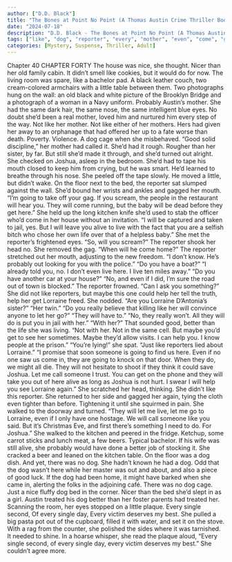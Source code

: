 ```yaml
---
author: ["D.D. Black"]
title: "The Bones at Point No Point (A Thomas Austin Crime Thriller Book 1) - Chapter 41"
date: "2024-07-18"
description: "D.D. Black - The Bones at Point No Point (A Thomas Austin Crime Thriller Book 1)"
tags: ["like", "dog", "reporter", "every", "mother", "even", "come", "get", "live", "help", "lorraine", "let", "single", "house", "little", "probably", "eye", "good", "joshua", "mouth", "bed", "going", "kitchen", "alive", "maybe"]
categories: [Mystery, Suspense, Thriller, Adult]
---
```


Chapter 40
CHAPTER FORTY
The house was nice, she thought. Nicer than her old family cabin. It didn’t smell like cookies, but it would do for now.
The living room was spare, like a bachelor pad. A black leather couch, two cream-colored armchairs with a little table between them. Two photographs hung on the wall: an old black and white picture of the Brooklyn Bridge and a photograph of a woman in a Navy uniform. Probably Austin’s mother. She had the same dark hair, the same nose, the same intelligent blue eyes.
No doubt she’d been a real mother, loved him and nurtured him every step of the way. Not like her mother. Not like either of her mothers. Hers had given her away to an orphanage that had offered her up to a fate worse than death.
Poverty. Violence. A dog cage when she misbehaved. “Good solid discipline,” her mother had called it.
She’d had it rough. Rougher than her sister, by far. But still she’d made it through, and she’d turned out alright.
She checked on Joshua, asleep in the bedroom. She’d had to tape his mouth closed to keep him from crying, but he was smart. He’d learned to breathe through his nose. She peeled off the tape slowly. He moved a little, but didn’t wake.
On the floor next to the bed, the reporter sat slumped against the wall. She’d bound her wrists and ankles and gagged her mouth. “I’m going to take off your gag. If you scream, the people in the restaurant will hear you. They will come running, but the baby will be dead before they get here.” She held up the long kitchen knife she’d used to stab the officer who’d come in her house without an invitation. “I will be captured and taken to jail, yes. But I will leave you alive to live with the fact that you are a selfish bitch who chose her own life over that of a helpless baby.” She met the reporter’s frightened eyes. “So, will you scream?”
The reporter shook her head no.
She removed the gag. “When will he come home?”
The reporter stretched out her mouth, adjusting to the new freedom. “I don’t know. He’s probably out looking for you with the police.”
“Do you have a boat?”
“I already told you, no. I don’t even live here. I live ten miles away.”
“Do you have another car at your house?”
“No, and even if I did, I’m sure the road out of town is blocked.” The reporter frowned. “Can I ask you something?”
She did not like reporters, but maybe this one could help her tell the truth, help her get Lorraine freed. She nodded.
“Are you Lorraine D’Antonia’s sister?”
“Her twin.”
“Do you really believe that killing like her will convince anyone to let her go?”
“They will have to.”
“No, they really won’t. All they will do is put you in jail with her.”
“With her?” That sounded good, better than the life she was living.
“Not with her. Not in the same cell. But maybe you’d get to see her sometimes. Maybe they’d allow visits. I can help you. I know people at the prison.”
“You’re lying!” she spat. “Just like reporters lied about Lorraine.”
“I promise that soon someone is going to find us here. Even if no one saw us come in, they are going to knock on that door. When they do, we might all die. They will not hesitate to shoot if they think it could save Joshua. Let me call someone I trust. You can get on the phone and they will take you out of here alive as long as Joshua is not hurt. I swear I will help you see Lorraine again.”
She scratched her head, thinking. She didn’t like this reporter. She returned to her side and gagged her again, tying the cloth even tighter than before. Tightening it until she squirmed in pain.
She walked to the doorway and turned. “They will let me live, let me go to Lorraine, even if I only have one hostage. We will call someone like you said. But it’s Christmas Eve, and first there’s something I need to do. For Joshua.”
She walked to the kitchen and peered in the fridge. Ketchup, some carrot sticks and lunch meat, a few beers. Typical bachelor. If his wife was still alive, she probably would have done a better job of stocking it.
She cracked a beer and leaned on the kitchen table. On the floor was a dog dish. And yet, there was no dog. She hadn’t known he had a dog.
Odd that the dog wasn’t here while her master was out and about, and also a piece of good luck. If the dog had been home, it might have barked when she came in, alerting the folks in the adjoining café.
There was no dog cage. Just a nice fluffy dog bed in the corner. Nicer than the bed she’d slept in as a girl. Austin treated his dog better than her foster parents had treated her.
Scanning the room, her eyes stopped on a little plaque.
Every single second,
Of every single day,
Every victim deserves my best.
She pulled a big pasta pot out of the cupboard, filled it with water, and set it on the stove. With a rag from the counter, she polished the sides where it was tarnished.
It needed to shine.
In a hoarse whisper, she read the plaque aloud, “Every single second, of every single day, every victim deserves my best.”
She couldn’t agree more.